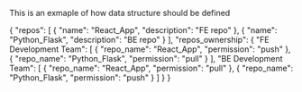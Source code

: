 This is an exmaple of how data structure should be defined

{
    "repos": [
      {
        "name": "React_App",
        "description": "FE repo"
      },
      {
        "name": "Python_Flask",
        "description": "BE repo"
      }
    ],
    "repos_ownership": {
      "FE Development Team": [
        {
          "repo_name": "React_App",
          "permission": "push"
        },
        {
          "repo_name": "Python_Flask",
          "permission": "pull"
        }
      ],
      "BE Development Team": [
        {
          "repo_name": "React_App",
          "permission": "pull"
        },
        {
          "repo_name": "Python_Flask",
          "permission": "push"
        }
      ]
    }
  }
  